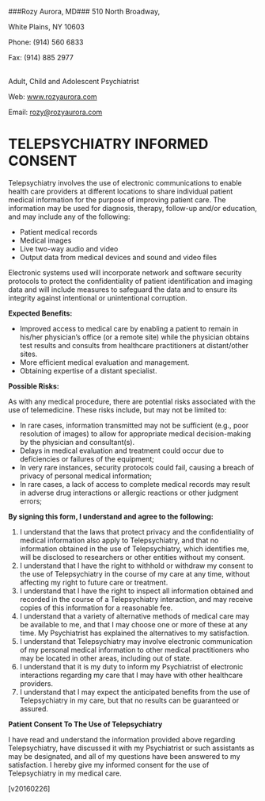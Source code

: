 ###Rozy Aurora, MD###
510 North Broadway,<br>

White Plains, NY 10603<br>

Phone: (914) 560 6833 <br>

Fax: (914) 885 2977 <br><br>

Adult, Child and Adolescent Psychiatrist<br>

Web: www.rozyaurora.com<br>

Email: rozy@rozyaurora.com<br>

TELEPSYCHIATRY INFORMED CONSENT
===========
Telepsychiatry involves the use of electronic communications to enable health care providers at different locations to share individual patient medical information for the purpose of improving patient care. The information may be used for diagnosis, therapy, follow-up and/or education, and may include any of the following:

- Patient medical records
- Medical images
- Live two-way audio and video
- Output data from medical devices and sound and video files

Electronic systems used will incorporate network and software security protocols to protect the confidentiality of patient identification and imaging data and will include measures to safeguard the data and to ensure its integrity against intentional or unintentional corruption.

**Expected Benefits:**

- Improved access to medical care by enabling a patient to remain in his/her physician’s office (or a remote site) while the physician obtains test results and consults from healthcare practitioners at distant/other sites.
- More efficient medical evaluation and management.
- Obtaining expertise of a distant specialist.

**Possible Risks:**

As with any medical procedure, there are potential risks associated with the use of telemedicine.  These risks include, but may not be limited to:

- In rare cases, information transmitted may not be sufficient (e.g., poor resolution of images) to allow for appropriate medical decision-making by the physician and consultant(s).
- Delays in medical evaluation and treatment could occur due to deficiencies or failures of the equipment;
- In very rare instances, security protocols could fail, causing a breach of privacy of personal medical information;
- In rare cases, a lack of access to complete medical records may result in adverse drug interactions or allergic reactions or other judgment errors;

**By signing this form, I understand and agree to the following:**

1.  I understand that the laws that protect privacy and the confidentiality of medical information also apply to Telepsychiatry, and that no information obtained in the use of Telepsychiatry, which identifies me, will be disclosed to researchers or other entities without my consent.
2.  I understand that I have the right to withhold or withdraw my consent to the use of Telepsychiatry in the course of my care at any time, without affecting my right to future care or treatment.
3.  I understand that I have the right to inspect all information obtained and recorded in the course of a Telepsychiatry interaction, and may receive copies of this information for a reasonable fee.
4.  I understand that a variety of alternative methods of medical care may be available to me, and that I may choose one or more of these at any time. My Psychiatrist has explained the alternatives to my satisfaction.
5.  I understand that Telepsychiatry may involve electronic communication of my personal medical information to other medical practitioners who may be located in other areas, including out of state.
6.  I understand that it is my duty to inform my Psychiatrist of electronic interactions regarding my care that I may have with other healthcare providers.
7.  I understand that I may expect the anticipated benefits from the use of Telepsychiatry in my care, but that no results can be guaranteed or assured.

**Patient Consent To The Use of Telepsychiatry**

I have read and understand the information provided above regarding Telepsychiatry, have discussed it with my Psychiatrist or such assistants as may be designated, and all of my questions have been answered to my satisfaction. I hereby give my informed consent for the use of Telepsychiatry in my medical care.

[v20160226]